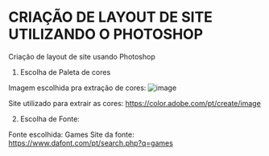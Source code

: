 # CRIAÇÃO DE LAYOUT DE SITE UTILIZANDO O PHOTOSHOP
Criação de layout de site usando Photoshop

1) Escolha de Paleta de cores

Imagem escolhida pra extração de cores:
![image](https://user-images.githubusercontent.com/79849103/138691311-340076f2-bb0a-481f-96f9-619ef1144b52.png)



Site utilizado para extrair as cores:
https://color.adobe.com/pt/create/image


2) Escolha de Fonte:

Fonte escolhida: Games
Site da fonte: https://www.dafont.com/pt/search.php?q=games
